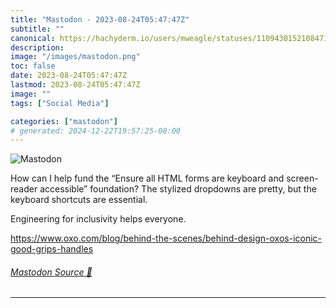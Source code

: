 ```yaml
---
title: "Mastodon - 2023-08-24T05:47:47Z"
subtitle: ""
canonical: https://hachyderm.io/users/mweagle/statuses/110943015210847132
description:
image: "/images/mastodon.png"
toc: false
date: 2023-08-24T05:47:47Z
lastmod: 2023-08-24T05:47:47Z
image: ""
tags: ["Social Media"]

categories: ["mastodon"]
# generated: 2024-12-22T19:57:25-08:00
---
```

![Mastodon](/images/mastodon.png)

<p>How can I help fund the “Ensure all HTML forms are keyboard and screen-reader accessible” foundation? The stylized dropdowns are pretty, but the keyboard shortcuts are essential. </p><p>Engineering for inclusivity helps everyone. </p><p><a href="https://www.oxo.com/blog/behind-the-scenes/behind-design-oxos-iconic-good-grips-handles" target="_blank" rel="nofollow noopener noreferrer" translate="no"><span class="invisible">https://www.</span><span class="ellipsis">oxo.com/blog/behind-the-scenes</span><span class="invisible">/behind-design-oxos-iconic-good-grips-handles</span></a></p>


###### [Mastodon Source 🐘](https://hachyderm.io/@mweagle/110943015210847132)

___
